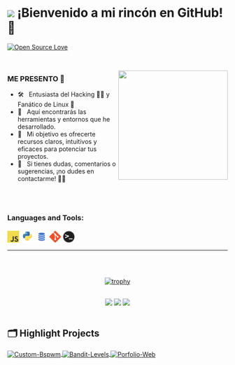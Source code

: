 <h1><img src="https://emojis.slackmojis.com/emojis/images/1531849430/4246/blob-sunglasses.gif?1531849430" width="30"/> ¡Bienvenido a mi rincón en GitHub! 🚀</h1>

[![Open Source Love](https://badges.frapsoft.com/os/v1/open-source.svg?v=102)](https://github.com/ellerbrock/open-source-badge/)

<br>

<img align="right" height="250" width="250" alt="" src="https://media0.giphy.com/media/v1.Y2lkPTc5MGI3NjExdmRtcmpqMmNtdmd0emJrZWpxdHprcmc5bjM5M2h4Z2gyeXdveWh4YiZlcD12MV9pbnRlcm5naWZfYnlfaWQmY3Q9Zw/25Itcrcuwkyq3ohubJ/giphy.gif" 
      alt="Animación Hacking" width="250">
      
### ME PRESENTO 👋

- 🛠 &nbsp; Entusiasta del Hacking 👨‍💻 y Fanático de Linux 🐧
- 🚀 &nbsp; Aquí encontrarás las herramientas y entornos que he desarrollado.
- 🎯 &nbsp; Mi objetivo es ofrecerte recursos claros, intuitivos y eficaces para potenciar tus proyectos.
- 💬 &nbsp; Si tienes dudas, comentarios o sugerencias, ¡no dudes en contactarme! 💬✨



<br><br>

### Languages and Tools:

<code><img height="27" src="https://raw.githubusercontent.com/github/explore/80688e429a7d4ef2fca1e82350fe8e3517d3494d/topics/javascript/javascript.png" alt="javascript"></code>
<code><img height="30" src="https://raw.githubusercontent.com/github/explore/80688e429a7d4ef2fca1e82350fe8e3517d3494d/topics/python/python.png" alt="python"></code>
<code><img height="27" src="https://raw.githubusercontent.com/github/explore/80688e429a7d4ef2fca1e82350fe8e3517d3494d/topics/sql/sql.png" alt="sql"></code>
<code><img height="27" src="https://raw.githubusercontent.com/devicons/devicon/master/icons/git/git-original.svg" alt="git"></code>
<code><img height="27" src="https://raw.githubusercontent.com/github/explore/80688e429a7d4ef2fca1e82350fe8e3517d3494d/topics/terminal/terminal.png" alt="terminal"></code>

<hr>

<br><br>

<div align = center>

[![trophy](https://github-profile-trophy.vercel.app/?username=thebhacker&theme=dracula&no-frame=true&align=center)](https://github.com/ryo-ma/github-profile-trophy)

</div>
<br>


<div align = center>

 <img height="180em" src="https://github-readme-stats.vercel.app/api?username=thebhacker&show_icons=true&title_color=fff&icon_color=79ff97&text_color=9f9f9f&bg_color=151515"/>

 <img height="180em" src="https://github-readme-stats.vercel.app/api/top-langs/?username=thebhacker&show_icons=true&title_color=fff&icon_color=79ff97&text_color=9f9f9f&bg_color=151515&hide_border=true&layout=compact&langs_count=8"/>

 <img height="180em" src="https://github-readme-streak-stats.herokuapp.com/?user=thebhacker&show_icons=true&title_color=fff&icon_color=79ff97&text_color=9f9f9f&bg_color=151515&hide_border=true"/>
 
</div>

<br>

## 🗂️ Highlight Projects

<a href="https://github.com/theBhacker/Custom-Bspwm">
  <img align="center" src="https://github-readme-stats.vercel.app/api/pin/?username=thebhacker&repo=Custom-Bspwm&show_icons=true&line_height=27&title_color=6aa6f8&text_color=8a919a&icon_color=6aa6f8&bg_color=22272e" alt="Custom-Bspwm" />
</a>

<a href="https://github.com/theBhacker/Bandit-Levels">
  <img align="center" src="https://github-readme-stats.vercel.app/api/pin/?username=thebhacker&repo=Bandit-Levels&show_icons=true&line_height=27&title_color=6aa6f8&text_color=8a919a&icon_color=6aa6f8&bg_color=22272e" alt="Bandit-Levels" />
</a>

<a href="https://github.com/theBhacker/Porfolio-Web">
  <img align="center" src="https://github-readme-stats.vercel.app/api/pin/?username=thebhacker&repo=Porfolio-Web&show_icons=true&line_height=27&title_color=6aa6f8&text_color=8a919a&icon_color=6aa6f8&bg_color=22272e" alt="Porfolio-Web" />
</a>

